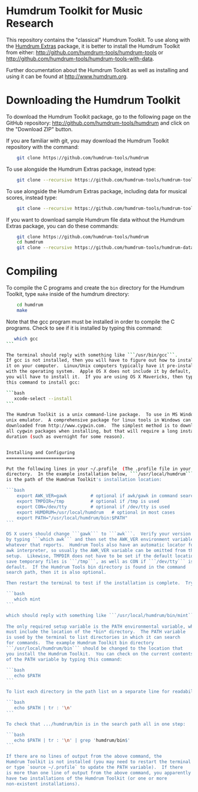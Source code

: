 Humdrum Toolkit for Music Research
==================================

This repository contains the "classical" Humdrum Toolkit.
To use along with the [Humdrum Extras](https://github.com/craigsapp/humextra) 
package, it is better to install the Humdrum Toolkit from either:
http://github.com/humdrum-tools/humdrum-tools
or
http://github.com/humdrum-tools/humdrum-tools-with-data.

Further documentation about the Humdrum Toolkit as well 
as installing and using it can be found at http://www.humdrum.org.

Downloading the Humdrum Toolkit
===============================

To download the Humdrum Toolkit package, go to the 
following page on the GitHub repository:
  http://github.com/humdrum-tools/humdrum
and click on the "Download ZIP" button.

If you are familiar with git, you may download the Humdrum Toolkit 
repository with the command:

```bash
    git clone https://github.com/humdrum-tools/humdrum
```

To use alongside the Humdrum Extras package, instead type:

```bash
    git clone --recursive https://github.com/humdrum-tools/humdrum-tools
```

To use alongside the Humdrum Extras package, including data for 
musical scores, instead type:

```bash
    git clone --recursive https://github.com/humdrum-tools/humdrum-tools-with-data humdrum-tools
```

If you want to download sample Humdrum file data without the Humdrum Extras package, you can
do these commands:

```bash
    git clone https://github.com/humdrum-tools/humdrum
    cd humdrum
    git clone --recursive https://github.com/humdrum-tools/humdrum-data data
```


Compiling 
=========

To compile the C programs and create the ```bin``` directory for the
Humdrum Toolkit, type ```make``` inside of the humdrum directory:

```bash
    cd humdrum
    make
```

Note that the gcc program must be installed in order to compile the C programs.
Check to see if it is installed by typing this command:

````bash
   which gcc
```

The terminal should reply with something like ```/usr/bin/gcc```.
If gcc is not installed, then you will have to figure out how to install
it on your computer.  Linux/Unix computers typically have it pre-installed
with the operating system.  Apple OS X does not include it by default, and
you will have to install it.  If you are using OS X Mavericks, then type
this command to install gcc:

```bash
   xcode-select --install
```

The Humdrum Toolkit is a unix command-line package.  To use in MS Windows, install a
unix emulator.  A comprehensive package for linux tools in Windows can be
downloaded from http://www.cygwin.com.  The simplest method is to download
all cygwin packages when installing, but that will require a long installation
duration (such as overnight for some reason).


Installing and Configuring
==========================

Put the following lines in your ~/.profile  (The .profile file in your home
directory.  In the example installation below, ```/usr/local/humdrum```
is the path of the Humdrum Toolkit's installation location:

```bash
    export AWK_VER=gawk			# optional if awk/gawk in command search path
    export TMPDIR=/tmp			# optional if /tmp is used
    export CON=/dev/tty			# optional if /dev/tty is used
    export HUMDRUM=/usr/local/humdrum 	# optional in most cases
    export PATH="/usr/local/humdrum/bin:$PATH"
```

OS X users should change ```gawk``` to ```awk```.  Verify your version of awk
by typing ```which awk``` and then set the AWK_VER environment variable to
whatever that reports.  Humdrum Tools also have an automatic locator for the
awk interpreter, so usually the AWK_VER variable can be omitted from the
setup.  Likewise, TMPDIR does not have to be set if the default location to
save temporary files is ```/tmp```, as well as CON if ```/dev/tty``` is the
default.  If the Humdrum Tools bin directory is found in the command
search path, then it is also optional.

Then restart the terminal to test if the installation is complete.  Try the command:

```bash
   which mint
```

which should reply with something like ```/usr/local/humdrum/bin/mint```.
  
The only required setup variable is the PATH environmental variable, which
must include the location of the *bin* directory.  The PATH variable
is used by the terminal to list directories in which it can search
for commands.  The example Humdrum Toolkit bin directory
```/usr/local/humdrum/bin``` should be changed to the location that
you install the Humdrum Toolkit.  You can check on the current contents
of the PATH variable by typing this command:

```bash
   echo $PATH
```

To list each directory in the path list on a separate line for readability, try:

```bash
   echo $PATH | tr : '\n'
```

To check that .../humdrum/bin is in the search path all in one step:

```bash
   echo $PATH | tr : '\n' | grep 'humdrum/bin$'
```

If there are no lines of output from the above command, the
Humdrum Toolkit is not installed (you may need to restart the terminal
or type `source ~/.profile` to update the PATH variable).  If there
is more than one line of output from the above command, you apparently
have two installations of the Humdrum Toolkit (or one or more
non-existent installations).


